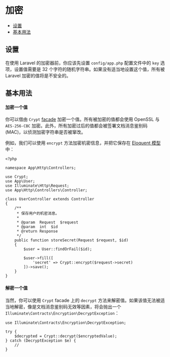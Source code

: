 # 加密

- [设置](#configuration)
- [基本用法](#basic-usage)

<a name="configuration"></a>
## 设置

在使用 Laravel 的加密器前，你应该先设置 `config/app.php` 配置文件中的 `key` 选项，设置值需要是 32 个字符的随机字符串。如果没有适当地设置这个值，所有被 Laravel 加密的值将是不安全的。

<a name="basic-usage"></a>
## 基本用法

#### 加密一个值

你可以借由 `Crypt` [facade](/docs/{{version}}/facades) 加密一个值。所有被加密的值都会使用 OpenSSL 与 `AES-256-CBC` 加密。此外，所有加密过后的值都会被签署文档消息鉴别码 (MAC)，以侦测加密字符串是否被窜改。

例如，我们可以使用 `encrypt` 方法加密机密信息，并把它保存在 [Eloquent 模型](/docs/{{version}}/eloquent)中：

    <?php

    namespace App\Http\Controllers;

    use Crypt;
    use App\User;
    use Illuminate\Http\Request;
    use App\Http\Controllers\Controller;

    class UserController extends Controller
    {
        /**
         * 保存用户的机密消息。
         *
         * @param  Request  $request
         * @param  int  $id
         * @return Response
         */
        public function storeSecret(Request $request, $id)
        {
            $user = User::findOrFail($id);

            $user->fill([
                'secret' => Crypt::encrypt($request->secret)
            ])->save();
        }
    }

#### 解密一个值

当然，你可以使用 `Crypt` facade 上的 `decrypt` 方法来解密值。如果该值无法被适当地解密，像是文档消息鉴别码无效等因素，将会抛出一个 `Illuminate\Contracts\Encryption\DecryptException`：

    use Illuminate\Contracts\Encryption\DecryptException;

    try {
        $decrypted = Crypt::decrypt($encryptedValue);
    } catch (DecryptException $e) {
        //
    }
